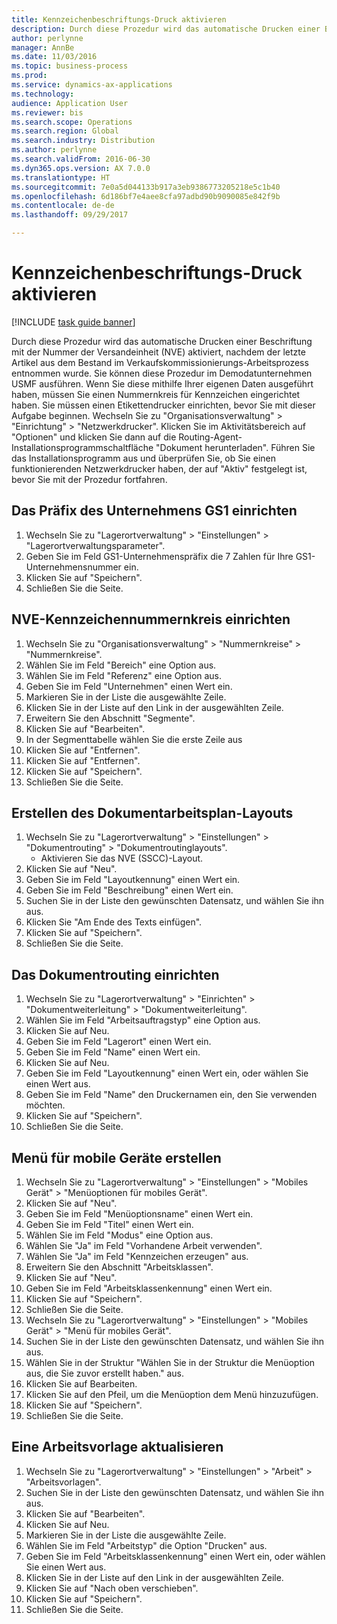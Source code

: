 ```yaml
--- 
title: Kennzeichenbeschriftungs-Druck aktivieren
description: Durch diese Prozedur wird das automatische Drucken einer Beschriftung mit der Nummer der Versandeinheit (NVE) aktiviert, nachdem der letzte Artikel aus dem Bestand im Verkaufskommissionierungs-Arbeitsprozess entnommen wurde.
author: perlynne
manager: AnnBe
ms.date: 11/03/2016
ms.topic: business-process
ms.prod: 
ms.service: dynamics-ax-applications
ms.technology: 
audience: Application User
ms.reviewer: bis
ms.search.scope: Operations
ms.search.region: Global
ms.search.industry: Distribution
ms.author: perlynne
ms.search.validFrom: 2016-06-30
ms.dyn365.ops.version: AX 7.0.0
ms.translationtype: HT
ms.sourcegitcommit: 7e0a5d044133b917a3eb9386773205218e5c1b40
ms.openlocfilehash: 6d186bf7e4aee8cfa97adbd90b9090085e842f9b
ms.contentlocale: de-de
ms.lasthandoff: 09/29/2017

---
```

# <a name="enable-license-plate-label-printing"></a>Kennzeichenbeschriftungs-Druck aktivieren

[!INCLUDE [task guide banner](../../includes/task-guide-banner.md)]

Durch diese Prozedur wird das automatische Drucken einer Beschriftung mit der Nummer der Versandeinheit (NVE) aktiviert, nachdem der letzte Artikel aus dem Bestand im Verkaufskommissionierungs-Arbeitsprozess entnommen wurde. Sie können diese Prozedur im Demodatunternehmen USMF ausführen. Wenn Sie diese mithilfe Ihrer eigenen Daten ausgeführt haben, müssen Sie einen Nummernkreis für Kennzeichen eingerichtet haben. Sie müssen einen Etikettendrucker einrichten, bevor Sie mit dieser Aufgabe beginnen. Wechseln Sie zu "Organisationsverwaltung" > "Einrichtung" > "Netzwerkdrucker". Klicken Sie im Aktivitätsbereich auf "Optionen" und klicken Sie dann auf die Routing-Agent-Installationsprogrammschaltfläche "Dokument herunterladen". Führen Sie das Installationsprogramm aus und überprüfen Sie, ob Sie einen funktionierenden Netzwerkdrucker haben, der auf "Aktiv" festgelegt ist, bevor Sie mit der Prozedur fortfahren.


## <a name="set-up-the-gs1-company-prefix"></a>Das Präfix des Unternehmens GS1 einrichten
1. Wechseln Sie zu "Lagerortverwaltung" > "Einstellungen" > "Lagerortverwaltungsparameter".
2. Geben Sie im Feld GS1-Unternehmenspräfix die 7 Zahlen für Ihre GS1-Unternehmensnummer ein.
3. Klicken Sie auf "Speichern".
4. Schließen Sie die Seite.

## <a name="setup-the-sscc-license-plate-number-sequence"></a>NVE-Kennzeichennummernkreis einrichten
1. Wechseln Sie zu "Organisationsverwaltung" > "Nummernkreise" > "Nummernkreise".
2. Wählen Sie im Feld "Bereich" eine Option aus.
3. Wählen Sie im Feld "Referenz" eine Option aus.
4. Geben Sie im Feld "Unternehmen" einen Wert ein.
5. Markieren Sie in der Liste die ausgewählte Zeile.
6. Klicken Sie in der Liste auf den Link in der ausgewählten Zeile.
7. Erweitern Sie den Abschnitt "Segmente".
8. Klicken Sie auf "Bearbeiten".
9. In der Segmenttabelle wählen Sie die erste Zeile aus
10. Klicken Sie auf "Entfernen".
11. Klicken Sie auf "Entfernen".
12. Klicken Sie auf "Speichern".
13. Schließen Sie die Seite.

## <a name="create-the-document-route-layout"></a>Erstellen des Dokumentarbeitsplan-Layouts
1. Wechseln Sie zu "Lagerortverwaltung" > "Einstellungen" > "Dokumentrouting" > "Dokumentroutinglayouts".
    * Aktivieren Sie das NVE (SSCC)-Layout.  
2. Klicken Sie auf "Neu".
3. Geben Sie im Feld "Layoutkennung" einen Wert ein.
4. Geben Sie im Feld "Beschreibung" einen Wert ein.
5. Suchen Sie in der Liste den gewünschten Datensatz, und wählen Sie ihn aus.
6. Klicken Sie "Am Ende des Texts einfügen".
7. Klicken Sie auf "Speichern".
8. Schließen Sie die Seite.

## <a name="set-up-the-document-routing"></a>Das Dokumentrouting einrichten
1. Wechseln Sie zu "Lagerortverwaltung" > "Einrichten" > "Dokumentweiterleitung" > "Dokumentweiterleitung".
2. Wählen Sie im Feld "Arbeitsauftragstyp" eine Option aus.
3. Klicken Sie auf Neu.
4. Geben Sie im Feld "Lagerort" einen Wert ein.
5. Geben Sie im Feld "Name" einen Wert ein.
6. Klicken Sie auf Neu.
7. Geben Sie im Feld "Layoutkennung" einen Wert ein, oder wählen Sie einen Wert aus.
8. Geben Sie im Feld "Name" den Druckernamen ein, den Sie verwenden möchten.
9. Klicken Sie auf "Speichern".
10. Schließen Sie die Seite.

## <a name="create-mobile-device-menu"></a>Menü für mobile Geräte erstellen
1. Wechseln Sie zu "Lagerortverwaltung" > "Einstellungen" > "Mobiles Gerät" > "Menüoptionen für mobiles Gerät".
2. Klicken Sie auf "Neu".
3. Geben Sie im Feld "Menüoptionsname" einen Wert ein.
4. Geben Sie im Feld "Titel" einen Wert ein.
5. Wählen Sie im Feld "Modus" eine Option aus.
6. Wählen Sie "Ja" im Feld "Vorhandene Arbeit verwenden".
7. Wählen Sie "Ja" im Feld "Kennzeichen erzeugen" aus.
8. Erweitern Sie den Abschnitt "Arbeitsklassen".
9. Klicken Sie auf "Neu".
10. Geben Sie im Feld "Arbeitsklassenkennung" einen Wert ein.
11. Klicken Sie auf "Speichern".
12. Schließen Sie die Seite.
13. Wechseln Sie zu "Lagerortverwaltung" > "Einstellungen" > "Mobiles Gerät" > "Menü für mobiles Gerät".
14. Suchen Sie in der Liste den gewünschten Datensatz, und wählen Sie ihn aus.
15. Wählen Sie in der Struktur "Wählen Sie in der Struktur die Menüoption aus, die Sie zuvor erstellt haben." aus.
16. Klicken Sie auf Bearbeiten.
17. Klicken Sie auf den Pfeil, um die Menüoption dem Menü hinzuzufügen.
18. Klicken Sie auf "Speichern".
19. Schließen Sie die Seite.

## <a name="update-a-work-template"></a>Eine Arbeitsvorlage aktualisieren
1. Wechseln Sie zu "Lagerortverwaltung" > "Einstellungen" > "Arbeit" > "Arbeitsvorlagen".
2. Suchen Sie in der Liste den gewünschten Datensatz, und wählen Sie ihn aus.
3. Klicken Sie auf "Bearbeiten".
4. Klicken Sie auf Neu.
5. Markieren Sie in der Liste die ausgewählte Zeile.
6. Wählen Sie im Feld "Arbeitstyp" die Option "Drucken" aus.
7. Geben Sie im Feld "Arbeitsklassenkennung" einen Wert ein, oder wählen Sie einen Wert aus.
8. Klicken Sie in der Liste auf den Link in der ausgewählten Zeile.
9. Klicken Sie auf "Nach oben verschieben".
10. Klicken Sie auf "Speichern".
11. Schließen Sie die Seite.


